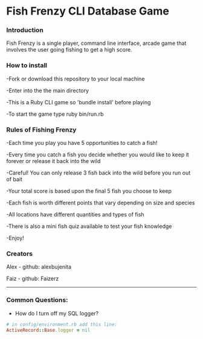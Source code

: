 # Fish Frenzy CLI Database Game

### Introduction
Fish Frenzy is a single player, command line interface, arcade game that involves the user going fishing to get a high score.

### How to install
-Fork or download this repository to your local machine  

-Enter into the the main directory  

-This is a Ruby CLI game so 'bundle install' before playing   

-To start the game type ruby bin/run.rb  


### Rules of Fishing Frenzy
-Each time you play you have 5 opportunities to catch a fish!  

-Every time you catch a fish you decide whether you would like to keep it forever or release it back into the wild  

-Careful! You can only release 3 fish back into the wild before you run out of bait  

-Your total score is based upon the final 5 fish you choose to keep  

-Each fish is worth different points that vary depending on size and species  

-All locations have different quantities and types of fish  

-There is also a mini fish quiz available to test your fish knowledge  

-Enjoy!  


### Creators
Alex - github: alexbujenita  

Faiz - github: Faizerz


---
### Common Questions:
- How do I turn off my SQL logger?
```ruby
# in config/environment.rb add this line:
ActiveRecord::Base.logger = nil
```
